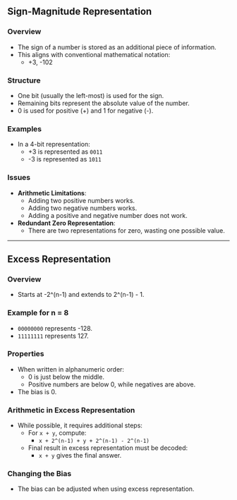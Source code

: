 ## Sign-Magnitude Representation

### Overview
- The sign of a number is stored as an additional piece of information.
- This aligns with conventional mathematical notation: 
  - +3, -102
  
### Structure
- One bit (usually the left-most) is used for the sign.
- Remaining bits represent the absolute value of the number.
- 0 is used for positive (+) and 1 for negative (-).

### Examples
- In a 4-bit representation:
  - +3 is represented as `0011`
  - -3 is represented as `1011`

### Issues
- **Arithmetic Limitations**:
  - Adding two positive numbers works.
  - Adding two negative numbers works.
  - Adding a positive and negative number does not work.
- **Redundant Zero Representation**:
  - There are two representations for zero, wasting one possible value.

---

## Excess Representation

### Overview
- Starts at -2^(n-1) and extends to 2^(n-1) - 1.
  
### Example for n = 8 
- `00000000` represents -128.
- `11111111` represents 127.
  
### Properties
- When written in alphanumeric order:
  - 0 is just below the middle.
  - Positive numbers are below 0, while negatives are above.
- The bias is 0.

### Arithmetic in Excess Representation
- While possible, it requires additional steps:
  - For `x + y`, compute:
    - `x + 2^(n-1) + y + 2^(n-1) - 2^(n-1)`
  - Final result in excess representation must be decoded:
    - `x + y` gives the final answer.
  
### Changing the Bias
- The bias can be adjusted when using excess representation.